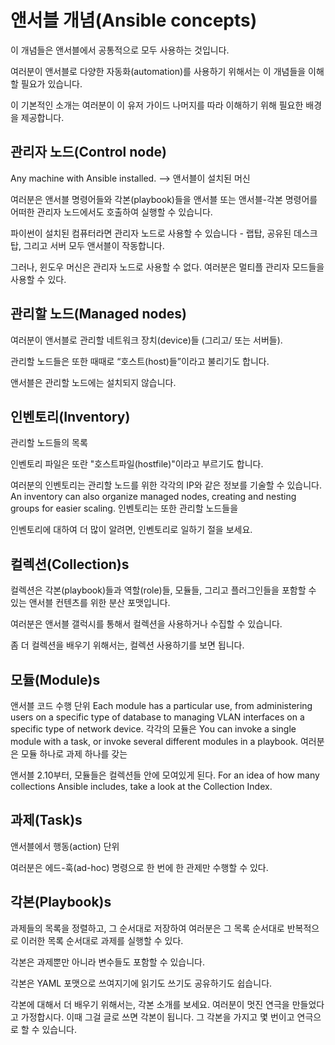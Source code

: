 # 앤서블 개념(Ansible concepts)

<!-- These concepts are common to all uses of Ansible. -->
이 개념들은 앤서블에서 공통적으로 모두 사용하는 것입니다.
<!-- You need to understand them to use Ansible for any kind of automation. -->
여러분이 앤서블로 다양한 자동화(automation)를 사용하기 위해서는 이 개념들을 이해할 필요가 있습니다.
<!-- This basic introduction provides the background you need to follow the rest of the User Guide. -->
이 기본적인 소개는 여러분이 이 유저 가이드 나머지를 따라 이해하기 위해 필요한 배경을 제공합니다.

## 관리자 노드(Control node)

Any machine with Ansible installed. -->
앤서블이 설치된 머신
<!-- You can run Ansible commands and playbooks by invoking the ansible or ansible-playbook command from any control node. -->
여러분은 앤서블 명령어들와 각본(playbook)들을 앤서블 또는 앤서블-각본 명령어를 어떠한 관리자 노드에서도 호출하여 실행할 수 있습니다.
<!-- You can use any computer that has a Python installation as a control node - laptops, shared desktops, and servers can all run Ansible. -->
파이썬이 설치된 컴퓨터라면 관리자 노드로 사용할 수 있습니다 - 랩탑, 공유된 데스크탑, 그리고 서버 모두 앤서블이 작동합니다.
<!-- However, you cannot use a Windows machine as a control node. You can have multiple control nodes. -->
그러나, 윈도우 머신은 관리자 노드로 사용할 수 없다. 여러분은 멀티플 관리자 모드들을 사용할 수 있다.

## 관리할 노드(Managed nodes)

<!-- The network devices (and/or servers) you manage with Ansible. -->
여러분이 앤서블로 관리할 네트워크 장치(device)들 (그리고/ 또는 서버들).
<!-- Managed nodes are also sometimes called “hosts”. -->
관리할 노드들은 또한 때때로 “호스트(host)들”이라고 불리기도 합니다.
<!-- Ansible is not installed on managed nodes. -->
앤서블은 관리할 노드에는 설치되지 않습니다.

## 인벤토리(Inventory)

<!-- A list of managed nodes. -->
관리할 노드들의 목록
<!-- An inventory file is also sometimes called a “hostfile”. -->
인벤토리 파일은 또란 "호스트파일(hostfile)"이라고 부르기도 합니다.
<!-- Your inventory can specify information like IP address for each managed node. -->
여러분의 인벤토리는 관리할 노드를 위한 각각의 IP와 같은 정보를 기술할 수 있습니다.
An inventory can also organize managed nodes, creating and nesting groups for easier scaling.
인벤토리는 또한 관리할 노드들을 
<!-- To learn more about inventory, see the Working with Inventory section. -->
인벤토리에 대하여 더 많이 알려면, 인벤토리로 일하기 절을 보세요.

## 컬렉션(Collection)s

<!-- Collections are a distribution format for Ansible content that can include playbooks, roles, modules, and plugins. -->
컬렉션은 각본(playbook)들과 역할(role)들, 모듈들, 그리고 플러그인들을 포함할 수 있는 앤서블 컨텐츠를 위한 분산 포맷입니다.
<!-- You can install and use collections through Ansible Galaxy. -->
여러분은 앤서블 갤럭시를 통해서 컬렉션을 사용하거나 수집할 수 있습니다.
<!-- To learn more about collections, see Using collections. -->
좀 더 컬렉션을 배우기 위해서는, 컬렉션 사용하기를 보면 됩니다.

## 모듈(Module)s

<!-- The units of code Ansible executes. -->
앤서블 코드 수행 단위
Each module has a particular use, from administering users on a specific type of database to managing VLAN interfaces on a specific type of network device.
각각의 모듈은 
You can invoke a single module with a task, or invoke several different modules in a playbook.
여러분은 모듈 하나로 과제 하나를 갖는 
<!-- Starting in Ansible 2.10, modules are grouped in collections. -->
앤서블 2.10부터, 모듈들은 컬렉션들 안에 모여있게 된다.
For an idea of how many collections Ansible includes, take a look at the Collection Index.

## 과제(Task)s

<!-- The units of action in Ansible. -->
앤서블에서 행동(action) 단위
<!-- You can execute a single task once with an ad-hoc command. -->
여러분은 에드-훅(ad-hoc) 명령으로 한 번에 한 관제만 수행할 수 있다.

## 각본(Playbook)s

<!-- Ordered lists of tasks, saved so you can run those tasks in that order repeatedly. -->
과제들의 목록을 정렬하고, 그 순서대로 저장하여 여러분은 그 목록 순서대로 반복적으로 이러한 목록 순서대로 과제를 실행할 수 있다.
<!-- Playbooks can include variables as well as tasks. -->
각본은 과제뿐만 아니라 변수들도 포함할 수 있습니다.
<!-- Playbooks are written in YAML and are easy to read, write, share and understand. -->
각본은 YAML 포맷으로 쓰여지기에 읽기도 쓰기도 공유하기도 쉽습니다.
<!-- To learn more about playbooks, see Intro to playbooks. -->
각본에 대해서 더 배우기 위해서는, 각본 소개를 보세요.
여러분이 멋진 연극을 만들었다고 가정합시다. 이때 그걸 글로 쓰면 각본이 됩니다. 그 각본을 가지고 몇 번이고 연극으로 할 수 있습니다.
